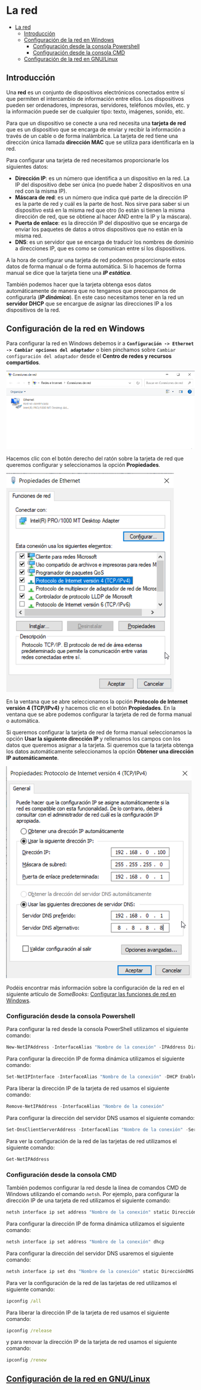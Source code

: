 # La red
- [La red](#la-red)
  - [Introducción](#introducción)
  - [Configuración de la red en Windows](#configuración-de-la-red-en-windows)
    - [Configuración desde la consola Powershell](#configuración-desde-la-consola-powershell)
    - [Configuración desde la consola CMD](#configuración-desde-la-consola-cmd)
  - [Configuración de la red en GNU/Linux](#configuración-de-la-red-en-gnulinux)

## Introducción
Una **red** es un conjunto de dispositivos electrónicos conectados entre sí que permiten el intercambio de información entre ellos. Los dispositivos pueden ser ordenadores, impresoras, servidores, teléfonos móviles, etc. y la información puede ser de cualquier tipo: texto, imágenes, sonido, etc.

Para que un dispositivo se conecte a una red necesita una **tarjeta de red** que es un dispositivo que se encarga de enviar y recibir la información a través de un cable o de forma inalámbrica. La tarjeta de red tiene una dirección única llamada **dirección MAC** que se utiliza para identificarla en la red.

Para configurar una tarjeta de red necesitamos proporcionarle los siguientes datos:
- **Dirección IP**: es un número que identifica a un dispositivo en la red. La IP del dispositivo debe ser única (no puede haber 2 dispositivos en una red con la misma IP).
- **Máscara de red**: es un número que indica qué parte de la dirección IP es la parte de red y cuál es la parte de host. Nos sirve para saber si un dispositivo está en la misma red que otro (lo están si tienen la misma dirección de red, que se obtiene al hacer AND entre la IP y la máscara).
- **Puerta de enlace**: es la dirección IP del dispositivo que se encarga de enviar los paquetes de datos a otros dispositivos que no están en la misma red.
- **DNS**: es un servidor que se encarga de traducir los nombres de dominio a direcciones IP, que es como se comunican entre sí los dispositivos.

A la hora de configurar una tarjeta de red podemos proporcionarle estos datos de forma manual o de forma automática. Si lo hacemos de forma manual se dice que la tarjeta tiene una **_IP estática_**.

También podemos hacer que la tarjeta obtenga esos datos automáticamente de manera que no tengamos que preocuparnos de configurarla (**_IP dinámica_**). En este caso necesitamos tener en la red un **servidor DHCP** que se encargue de asignar las direcciones IP a los dispositivos de la red.

## Configuración de la red en Windows
Para configurar la red en Windows debemos ir a **`Configuración -> Ethernet -> Cambiar opciones del adaptador`** o bien pinchamos sobre `Cambiar configuración del adaptador` desde el **Centro de redes y recursos compartidos**. 

![Connexiones de red](media/conexiones-de-red.png)

Hacemos clic con el botón derecho del ratón sobre la tarjeta de red que queremos configurar y seleccionamos la opción **Propiedades**.

![Propiedades de ethernet](media/propiedades-de-ethernet.png)

En la ventana que se abre seleccionamos la opción **Protocolo de Internet versión 4 (TCP/IPv4)** y hacemos clic en el botón **Propiedades**. En la ventana que se abre podemos configurar la tarjeta de red de forma manual o automática.

Si queremos configurar la tarjeta de red de forma manual seleccionamos la opción **Usar la siguiente dirección IP** y rellenamos los campos con los datos que queremos asignar a la tarjeta. Si queremos que la tarjeta obtenga los datos automáticamente seleccionamos la opción **Obtener una dirección IP automáticamente**.

![Propiedades de IPv4](media/propiedades-ipv4.png)

Podéis encontrar más información sobre la configuración de la red en el siguiente artículo de _SomeBooks_: [Configurar las funciones de red en Windows](https://somebooks.es/configurar-las-funciones-de-red-en-windows-server-2022-con-escritorio/).

### Configuración desde la consola Powershell
Para configurar la red desde la consola PowerShell utilizamos el siguiente comando:
```powershell
New-NetIPAddress -InterfaceAlias "Nombre de la conexión" -IPAddress DirecciónIP -PrefixLength Máscara -DefaultGateway PuertaDeEnlace
```

Para configurar la dirección IP de forma dinámica utilizamos el siguiente comando:
```powershell
Set-NetIPInterface -InterfaceAlias "Nombre de la conexión" -DHCP Enabled
```

Para liberar la dirección IP de la tarjeta de red usamos el siguiente comando:
```powershell
Remove-NetIPAddress -InterfaceAlias "Nombre de la conexión"
```

Para configurar la dirección del servidor DNS usamos el siguiente comando:
```powershell
Set-DnsClientServerAddress -InterfaceAlias "Nombre de la conexión" -ServerAddresses DirecciónDNS
```

Para ver la configuración de la red de las tarjetas de red utilizamos el siguiente comando:
```powershell
Get-NetIPAddress
```

### Configuración desde la consola CMD
También podemos configurar la red desde la línea de comandos CMD de Windows utilizando el comando `netsh`. Por ejemplo, para configurar la dirección IP de una tarjeta de red utilizamos el siguiente comando:
```cmd
netsh interface ip set address "Nombre de la conexión" static DirecciónIP Máscara PuertaDeEnlace
```

Para configurar la dirección IP de forma dinámica utilizamos el siguiente comando:
```cmd
netsh interface ip set address "Nombre de la conexión" dhcp
```

Para configurar la dirección del servidor DNS usaremos el siguiente comando:
```cmd
netsh interface ip set dns "Nombre de la conexión" static DirecciónDNS
```

Para ver la configuración de la red de las tarjetas de red utilizamos el siguiente comando:
```cmd
ipconfig /all
```

Para liberar la dirección IP de la tarjeta de red usamos el siguiente comando:
```cmd
ipconfig /release
```

y para renovar la dirección IP de la tarjeta de red usamos el siguiente comando:
```cmd
ipconfig /renew
```

## [Configuración de la red en GNU/Linux](../../../../altres/xarxa-linux/)